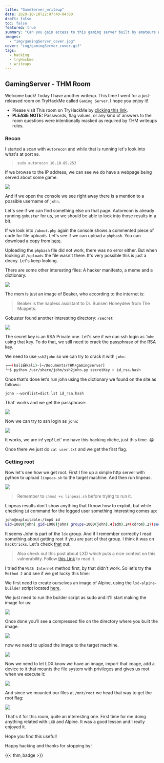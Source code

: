 ```yaml
---
title: "GameServer_writeup"
date: 2020-10-10T22:07:40-04:00
draft: false
toc: false
featured: true
summary: "Can you gain access to this gaming server built by amateurs with no experience of web development and take advantage of the deployment system?"
images:
  - "img/gamingServer_cover.jpg"
cover: "img/gamingServer_cover.gif"
tags:
  - hacking
  - tryHackme
  - writeups
---
```


## GamingServer - THM Room

Welcome back! Today I have another writeup. This time I went for a just-released room on TryHackMe called `Gaming Server`. I hope you enjoy it!


- Please visit This room on TryHackMe by [clicking this link](https://tryhackme.com/room/gamingserver).
- **PLEASE NOTE:** Passwords, flag values, or any kind of answers to the room questions were intentionally masked as required by THM writeups rules. 


### Recon

I started a scan with `Autorecon` and while that is running let's look into what's at port `80`.

> `sudo autorecon 10.10.85.253`

If we browse to the IP address, we can see we do have a webpage being served about some game:

![](https://i.imgur.com/QOJf7kD.png)

And If we  open the console we see right away there is a mention to a possible username of `john`.

Let's see if we can find something else on that page. Autorecon is already running `gobuster` for us, so we should be able to look into those results in a bit.


If we look into `/about.php` again the console shows a commented piece of code for file uploads. 
Let's see if we can upload a `phpbash`. You can download a copy from [here](https://github.com/Arrexel/phpbash/blob/master/phpbash.php).


Uploading the `phpbash` file did not work, there was no error either. But when looking at `/uploads` the file wasn't there. It's very possible this is just a decoy. Let's keep looking.

There are some other interesting files: A hacker manifesto, a meme and a dictionary.

![](https://i.imgur.com/wp85FL4.png)


The mem is just an image of Beaker, who according to the internet is:

> Beaker is the hapless assistant to Dr. Bunsen Honeydew from The Muppets.

Gobuster found another interesting directory: `/secret`

![](https://i.imgur.com/lZ2z39X.png)

The secret key is an RSA Private one.
Let's see if we can ssh login as `John` using that key. To do that, we still need to crack the passphrase of the RSA key.


We need to use `ssh2john` so we can try to crack it with `john`:

```sh
┌──(kali㉿kali)-[~/Documents/THM/gamingServer]
└─$ python /usr/share/john/ssh2john.py secretKey > id_rsa.hash

```

Once that's done let's run john using the dictionary we found on the site as follows:

```
john --wordlist=dict.lst id_rsa.hash
```

That' works and we get the passphrase:

![](https://i.imgur.com/N7TVFqN.png)


Now we can try to ssh login as `john`:

![](https://i.imgur.com/rCHqiZp.png)

It works, we are in! yep! Let' me have this hacking cliche, just this time. :joy:

Once there we just do `cat user.txt` and we get the first flag.


### Getting root

Now let's see how we get root. First I fire up a simple http server with python to upload `linpeas.sh` to the target machine. And then run linpeas.


![](https://i.imgur.com/8TRAJcD.png)

> Remember to `chmod +x linpeas.sh` before trying to run it.


Linpeas results don't show anything that I know how to exploit, but while checking `id` command for the logged user something interesting comes up:


```sh
john@exploitable:/tmp$ id
uid=1000(john) gid=1000(john) groups=1000(john),4(adm),24(cdrom),27(sudo),30(dip),46(plugdev),108(lxd)

```

It seems John is part of the `ldx` group. And if I remember correctly I read something about getting root if you are part of that group. I think it was on `hacktricks`. Let's check [that](https://book.hacktricks.xyz/linux-unix/privilege-escalation/interesting-groups-linux-pe/lxd-privilege-escalation) out.



> Also check out this post about LXD which puts a nice context on this vulnerability. Follow [this Link](https://reboare.github.io/lxd/lxd-escape.html) to read it.


I tried the `With Internet` method first, by that didn't work. So let's try the `Method 2` and see if we get lucky this time:

We first need to create ourselves an image of Alpine, using the `lxd-alpine-builder` script located [here](https://github.com/saghul/lxd-alpine-builder).


We just need to run the builder script as sudo and it'll start making the image for us:

![](https://i.imgur.com/q9m8LRM.png)

Once done you'll see a compressed file on the directory where you built the image:

![](https://i.imgur.com/6s79Ctf.png)

now we need to upload the image to the target machine.

![](https://i.imgur.com/UFS2ZFC.png)

Now we need to let LDX know we have an image, import that image, add a device to it that mounts the file system with privileges and gives us root when we execute it:

![](https://i.imgur.com/LFhL5bO.png)


And since we mounted our files at `/mnt/root` we head that way to get the root flag:

![](https://i.imgur.com/D3YsaYS.png)

That's it for this room, quite an interesting one. First time for me doing anything related with `LXD` and Alpine. It was a good lesson and I really enjoyed it.

Hope you find this useful!


Happy hacking and thanks for stopping by!

{{< thm_badge >}}